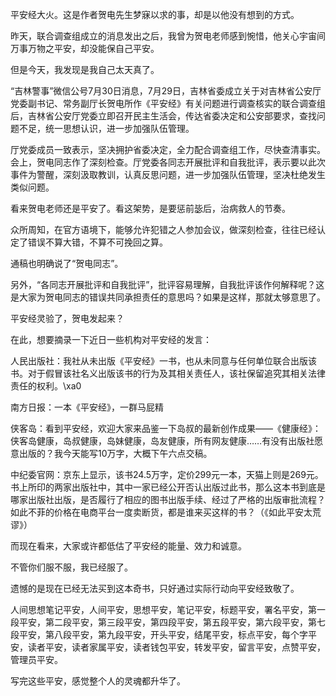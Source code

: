 

平安经大火。这是作者贺电先生梦寐以求的事，却是以他没有想到的方式。

昨天，联合调查组成立的消息发出之后，我曾为贺电老师感到惋惜，他关心宇宙间万事万物之平安，却没能保自己平安。

但是今天，我发现是我自己太天真了。

“吉林警事”微信公号7月30日消息，7月29日，吉林省委成立关于对吉林省公安厅党委副书记、常务副厅长贺电所作《平安经》有关问题进行调查核实的联合调查组后，吉林省公安厅党委立即召开民主生活会，传达省委决定和公安部要求，查找问题不足，统一思想认识，进一步加强队伍管理。

厅党委成员一致表示，坚决拥护省委决定，全力配合调查组工作，尽快查清事实。会上，贺电同志作了深刻检查。厅党委各同志开展批评和自我批评，表示要以此次事件为警醒，深刻汲取教训，认真反思问题，进一步加强队伍管理，坚决杜绝发生类似问题。

看来贺电老师还是平安了。看这架势，是要惩前毖后，治病救人的节奏。

众所周知，在官方语境下，能够允许犯错之人参加会议，做深刻检查，往往已经认定了错误不算大错，不算不可挽回之算。

通稿也明确说了“贺电同志”。

另外，“各同志开展批评和自我批评”，批评容易理解，自我批评该作何解释呢？这是大家为贺电同志的错误共同承担责任的意思吗？如果是这样，那就太够意思了。

平安经灵验了，贺电发起来？

在此，想要摘录一下近日一些机构对平安经的发言：

人民出版社：我社从未出版《平安经》一书，也从未同意与任何单位联合出版该书。对于假冒该社名义出版该书的行为及其相关责任人，该社保留追究其相关法律责任的权利。\xa0

南方日报：一本《平安经》，一群马屁精

侠客岛：看到平安经，欢迎大家来品鉴一下岛叔的最新创作成果——《健康经》：侠客岛健康，岛叔健康，岛妹健康，岛友健康，所有网友健康……有没有出版社愿意出版的？我今天能写10万字，大概下午六点交稿。

中纪委官网：京东上显示，该书24.5万字，定价299元一本，天猫上则是269元。书上所印的两家出版社中，其中一家已经公开否认出版过此书，那么这本书到底是哪家出版社出版，是否履行了相应的图书出版手续、经过了严格的出版审批流程？如此不菲的价格在电商平台一度卖断货，都是谁来买这样的书？（《如此平安太荒谬》）

而现在看来，大家或许都低估了平安经的能量、效力和诚意。

不管你们服不服，我已经服了。

遗憾的是现在已经无法买到这本奇书，只好通过实际行动向平安经致敬了。

人间思想笔记平安，人间平安，思想平安，笔记平安，标题平安，署名平安，第一段平安，第二段平安，第三段平安，第四段平安，第五段平安，第六段平安，第七段平安，第八段平安，第九段平安，开头平安，结尾平安，标点平安，每个字平安，读者平安，读者家属平安，读者钱包平安，转发平安，留言平安，点赞平安，管理员平安。

写完这些平安，感觉整个人的灵魂都升华了。


